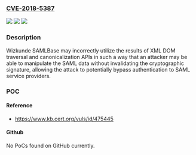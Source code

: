 ### [CVE-2018-5387](https://cve.mitre.org/cgi-bin/cvename.cgi?name=CVE-2018-5387)
![](https://img.shields.io/static/v1?label=Product&message=SAMLBase&color=blue)
![](https://img.shields.io/static/v1?label=Version&message=%3C%201.2.7%20&color=brighgreen)
![](https://img.shields.io/static/v1?label=Vulnerability&message=CWE-287%20Improper%20Authentication&color=brighgreen)

### Description

Wizkunde SAMLBase may incorrectly utilize the results of XML DOM traversal and canonicalization APIs in such a way that an attacker may be able to manipulate the SAML data without invalidating the cryptographic signature, allowing the attack to potentially bypass authentication to SAML service providers.

### POC

#### Reference
- https://www.kb.cert.org/vuls/id/475445

#### Github
No PoCs found on GitHub currently.

